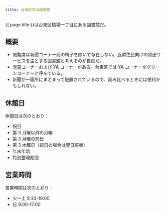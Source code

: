 ```yaml
---
title: 台東区石浜図書館
---
```


{{ page.title }}は台東区橋場一丁目にある図書館だ。

## 概要

* 閲覧席は新聞コーナー前の椅子を除いて存在しない。近隣住民向けの貸出サービスを主とする図書館と考えるのが自然だ。
* 児童コーナーおよび YA コーナーがある。台東区では YA コーナーをグリーンコーナーと呼んでいる。
* 新聞が一箇所にまとまって配置されているので、読み比べるときには便利かもしれない。

## 休館日

休館日は次のとおり：

* 祝日
* 第 3 月曜以外の月曜
* 第 3 月曜の前日
* 第 3 木曜日（祝日の場合は翌日振替）
* 年末年始
* 特別整理期間

## 営業時間

営業時間は次のとおり：

* 火～土 9:30-19:00
* 日 9:00-17:00
